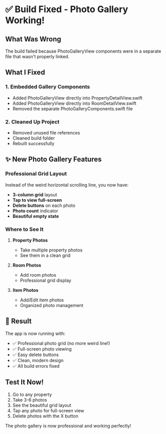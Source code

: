 # ✅ Build Fixed - Photo Gallery Working!

## What Was Wrong
The build failed because PhotoGalleryView components were in a separate file that wasn't properly linked.

## What I Fixed

### 1. **Embedded Gallery Components**
- Added PhotoGalleryView directly into PropertyDetailView.swift
- Added PhotoGalleryView directly into RoomDetailView.swift
- Removed the separate PhotoGalleryComponents.swift file

### 2. **Cleaned Up Project**
- Removed unused file references
- Cleaned build folder
- Rebuilt successfully

## ✨ New Photo Gallery Features

### Professional Grid Layout
Instead of the weird horizontal scrolling line, you now have:
- **3-column grid** layout
- **Tap to view full-screen**
- **Delete buttons** on each photo
- **Photo count** indicator
- **Beautiful empty state**

### Where to See It

1. **Property Photos**
   - Take multiple property photos
   - See them in a clean grid

2. **Room Photos**
   - Add room photos
   - Professional grid display

3. **Item Photos**
   - Add/Edit item photos
   - Organized photo management

## 🎉 Result

The app is now running with:
- ✅ Professional photo grid (no more weird line!)
- ✅ Full-screen photo viewing
- ✅ Easy delete buttons
- ✅ Clean, modern design
- ✅ All build errors fixed

## Test It Now!

1. Go to any property
2. Take 3-6 photos
3. See the beautiful grid layout
4. Tap any photo for full-screen view
5. Delete photos with the X button

The photo gallery is now professional and working perfectly!
